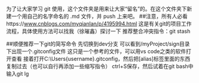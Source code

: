 为了让大家学习 git 使用，这个文件夹是用来让大家“留名”的。在这个文件夹下新建一个用自己的名字命名的 .md 文件，并 push 上来吧。
##注意，所有人必看https://www.cnblogs.com/myqianlan/p/4195994.html
这是有关git的项目工作流程，具体使用方法可以找我（徐璀鑫）探讨一下
推荐整合冲突指令：git stash

##顺便推荐一下git的简写命令
先切换到dev分支
可以看到/myProject/sign目录下出现一个.gitconfig文件
这只是一个参考的文件，可以用vs code之类的软件打开查看
接着打开C:\Users\{username}\.gitconfig，然后把[alias]标签里面的东西复制过去（也可以自行再添加一些缩写指令）
ctrl+S保存，然后试着在git bash中输入git lg
